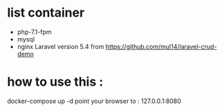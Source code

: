 # list container
 * php-7.1-fpm
 * mysql 
 * nginx
 Laravel version 5.4 from https://github.com/mul14/laravel-crud-demo
# how to use this : 
   docker-compose up -d 
 point your browser to :
   127.0.0.1:8080

